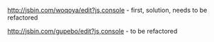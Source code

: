 http://jsbin.com/woqoya/edit?js,console - first, solution, needs to be refactored

http://jsbin.com/gupebo/edit?js,console - to be refactored